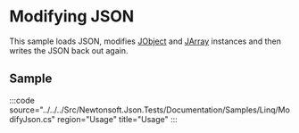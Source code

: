 ﻿# Modifying JSON

This sample loads JSON, modifies [JObject](/api/newtonsoft/json/linq/jobject/) and [JArray](/api/newtonsoft/json/linq/jarray/) instances and then writes the JSON back out again.

## Sample

:::code source="../../../Src/Newtonsoft.Json.Tests/Documentation/Samples/Linq/ModifyJson.cs" region="Usage" title="Usage" :::
